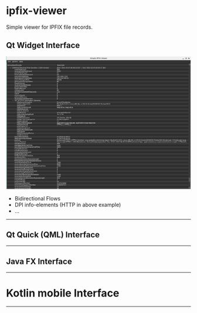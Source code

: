 # ipfix-viewer

Simple viewer for IPFIX file records.

## Qt Widget Interface
![](/docs/Qt-widgets.png)

 * Bidirectional Flows
 * DPI info-elements (HTTP in above example)
 * ...

 ___

 ## Qt Quick (QML) Interface

 ___

 ## Java FX Interface
___

 # Kotlin mobile Interface
___